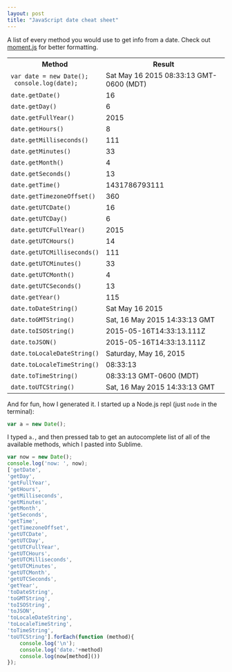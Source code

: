 ```yaml
---
layout: post
title: "JavaScript date cheat sheet"
---
```


A list of every method you would use to get info from a date. Check out [moment.js](http://momentjs.com/) for better formatting.

<table>
	<tr>
		<th>Method</th>
		<th>Result</th>
	</tr>
	<tr>
		<td><code>var date = new Date();<br/> console.log(date);</td>
		<td>Sat May 16 2015 08:33:13 GMT-0600 (MDT)</td>
	</tr>
	<tr>
		<td><code>date.getDate()</code></td>
		<td>16</td>
	</tr>
	<tr>
		<td><code>date.getDay()</code></td>
		<td>6</td>
	</tr>
	<tr>
		<td><code>date.getFullYear()</code></td>
		<td>2015</td>
	</tr>
	<tr>
		<td><code>date.getHours()</code></td>
		<td>8</td>
	</tr>
	<tr>
		<td><code>date.getMilliseconds()</code></td>
		<td>111</td>
	</tr>
	<tr>
		<td><code>date.getMinutes()</code></td>
		<td>33</td>
	</tr>
	<tr>
		<td><code>date.getMonth()</code></td>
		<td>4</td>
	</tr>
	<tr>
		<td><code>date.getSeconds()</code></td>
		<td>13</td>
	</tr>
	<tr>
		<td><code>date.getTime()</code></td>
		<td>1431786793111</td>
	</tr>
	<tr>
		<td><code>date.getTimezoneOffset()</code></td>
		<td>360</td>
	</tr>
	<tr>
		<td><code>date.getUTCDate()</code></td>
		<td>16</td>
	</tr>
	<tr>
		<td><code>date.getUTCDay()</code></td>
		<td>6</td>
	</tr>
	<tr>
		<td><code>date.getUTCFullYear()</code></td>
		<td>2015</td>
	</tr>
	<tr>
		<td><code>date.getUTCHours()</code></td>
		<td>14</td>
	</tr>
	<tr>
		<td><code>date.getUTCMilliseconds()</code></td>
		<td>111</td>
	</tr>
	<tr>
		<td><code>date.getUTCMinutes()</code></td>
		<td>33</td>
	</tr>
	<tr>
		<td><code>date.getUTCMonth()</code></td>
		<td>4</td>
	</tr>
	<tr>
		<td><code>date.getUTCSeconds()</code></td>
		<td>13</td>
	</tr>
	<tr>
		<td><code>date.getYear()</code></td>
		<td>115</td>
	</tr>
	<tr>
		<td><code>date.toDateString()</code></td>
		<td>Sat May 16 2015</td>
	</tr>
	<tr>
		<td><code>date.toGMTString()</code></td>
		<td>Sat, 16 May 2015 14:33:13 GMT</td>
	</tr>
	<tr>
		<td><code>date.toISOString()</code></td>
		<td>2015-05-16T14:33:13.111Z</td>
	</tr>
	<tr>
		<td><code>date.toJSON()</code></td>
		<td>2015-05-16T14:33:13.111Z</td>
	</tr>
	<tr>
		<td><code>date.toLocaleDateString()</code></td>
		<td>Saturday, May 16, 2015</td>
	</tr>
	<tr>
		<td><code>date.toLocaleTimeString()</code></td>
		<td>08:33:13</td>
	</tr>
	<tr>
		<td><code>date.toTimeString()</code></td>
		<td>08:33:13 GMT-0600 (MDT)</td>
	</tr>
	<tr>
		<td><code>date.toUTCString()</code></td>
		<td>Sat, 16 May 2015 14:33:13 GMT</td>
	</tr>
</table>

And for fun, how I generated it. I started up a Node.js repl (just `node` in the terminal):

```javascript
var a = new Date();
```

I typed `a.`, and then pressed tab to get an autocomplete list of all of the available methods, which I pasted into Sublime. 

```javascript
var now = new Date();
console.log('now: ', now);
['getDate',
'getDay',
'getFullYear',
'getHours',
'getMilliseconds',
'getMinutes',
'getMonth',
'getSeconds',
'getTime',
'getTimezoneOffset',
'getUTCDate',
'getUTCDay',
'getUTCFullYear',
'getUTCHours',
'getUTCMilliseconds',
'getUTCMinutes',
'getUTCMonth',
'getUTCSeconds',
'getYear',
'toDateString',
'toGMTString',
'toISOString',
'toJSON',
'toLocaleDateString',
'toLocaleTimeString',
'toTimeString',
'toUTCString'].forEach(function (method){
	console.log('\n');
	console.log('date.'+method)
	console.log(now[method]())
});
```
